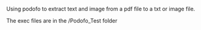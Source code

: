 Using podofo to extract text and image from a pdf file to a txt or image file.  

The exec files are in the /Podofo_Test folder